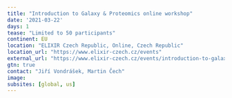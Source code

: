 ```yaml
---
title: "Introduction to Galaxy & Proteomics online workshop"
date: '2021-03-22'
days: 1
tease: "Limited to 50 participants"
continent: EU
location: "ELIXIR Czech Republic, Online, Czech Republic"
location_url: "https://www.elixir-czech.cz/events"
external_url: "https://www.elixir-czech.cz/events/introduction-to-galaxy-and-proteomics-online-workshop-mar-2021"
gtn: true
contact: "Jiří Vondrášek, Martin Čech"
image: 
subsites: [global, us]
---
```


